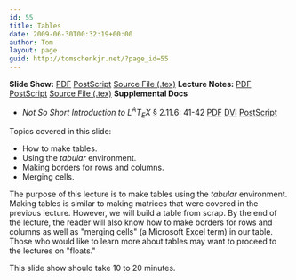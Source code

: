 ```yaml
---
id: 55
title: Tables
date: 2009-06-30T00:32:19+00:00
author: Tom
layout: page
guid: http://tomschenkjr.net/?page_id=55
---
```

<strong>Slide Show:</strong> <a href="http://dl.dropbox.com/u/3194367/intermediate/environments/table/table.pdf">PDF</a> <a href="http://dl.dropbox.com/u/3194367/intermediate/environments/table/table.ps">PostScript</a> <a href="http://dl.dropbox.com/u/3194367/intermediate/environments/table/table.tex">Source File (.tex)</a>
<strong>Lecture Notes:</strong> <a href="http://dl.dropbox.com/u/3194367/intermediate/environments/table/tablenote.pdf">PDF</a> <a href="http://dl.dropbox.com/u/3194367/intermediate/environments/table/tablenote.ps">PostScript</a> <a href="http://dl.dropbox.com/u/3194367/intermediate/environments/table/tablenote.tex">Source File (.tex)</a>
<strong>Supplemental Docs</strong>
<ul>
	<li><em>Not So Short Introduction to L<sup>A</sup>T<sub>E</sub>X</em> § 2.11.6: 41-42 <a href="http://dl.dropbox.com/u/3194367/lshort.pdf">PDF</a> <a href="http://dl.dropbox.com/u/3194367/lshort.dvi">DVI</a> <a href="http://dl.dropbox.com/u/3194367/lshort.ps">PostScript</a></li>
</ul>
Topics covered in this slide:
<ul>
	<li> How to make tables.</li>
	<li> Using the <em>tabular</em> environment.</li>
	<li> Making borders for rows and columns.</li>
	<li> Merging cells.</li>
</ul>
The purpose of this lecture is to make tables using the <em>tabular</em> environment. Making tables is similar to making matrices that were covered in the previous lecture. However, we will build a table from scrap. By the end of the lecture, the reader will also know how to make borders for rows and columns as well as "merging cells" (a Microsoft Excel term) in our table. Those who would like to learn more about tables may want to proceed to the lectures on "floats."

This slide show should take 10 to 20 minutes.